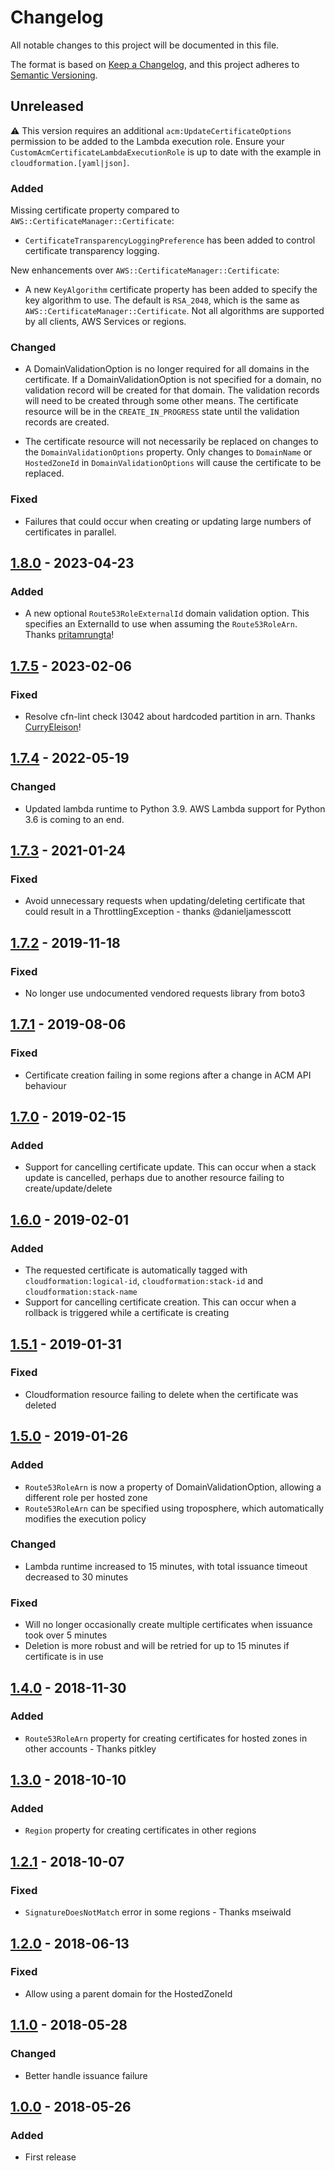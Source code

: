 # Changelog
All notable changes to this project will be documented in this file.

The format is based on [Keep a Changelog](https://keepachangelog.com/en/1.0.0/),
and this project adheres to [Semantic Versioning](https://semver.org/spec/v2.0.0.html).

## Unreleased

:warning: This version requires an additional `acm:UpdateCertificateOptions` permission to be added to the Lambda execution role.
Ensure your `CustomAcmCertificateLambdaExecutionRole` is up to date with the example in `cloudformation.[yaml|json]`.

### Added
Missing certificate property compared to `AWS::CertificateManager::Certificate`:

- `CertificateTransparencyLoggingPreference` has been added to control certificate transparency logging.

New enhancements over `AWS::CertificateManager::Certificate`:

- A new `KeyAlgorithm` certificate property has been added to specify the key algorithm to use.
  The default is `RSA_2048`, which is the same as `AWS::CertificateManager::Certificate`. Not all algorithms are supported by all clients, AWS Services or regions.

### Changed
- A DomainValidationOption is no longer required for all domains in the certificate. If a DomainValidationOption is not specified for a domain, no validation record will be created for that domain.
  The validation records will need to be created through some other means. The certificate resource will be in the `CREATE_IN_PROGRESS` state until the validation records are created.

- The certificate resource will not necessarily be replaced on changes to the `DomainValidationOptions` property. 
  Only changes to `DomainName` or `HostedZoneId` in `DomainValidationOptions` will cause the certificate to be replaced.

### Fixed
- Failures that could occur when creating or updating large numbers of certificates in parallel.

## [1.8.0] - 2023-04-23

### Added
- A new optional `Route53RoleExternalId` domain validation option. This specifies an ExternalId to use when assuming the `Route53RoleArn`. Thanks [pritamrungta](https://github.com/pritamrungta)!

## [1.7.5] - 2023-02-06

### Fixed
- Resolve cfn-lint check I3042 about hardcoded partition in arn. Thanks [CurryEleison](https://github.com/CurryEleison)!

## [1.7.4] - 2022-05-19

### Changed
- Updated lambda runtime to Python 3.9. AWS Lambda support for Python 3.6 is coming to an end.

## [1.7.3] - 2021-01-24

### Fixed
- Avoid unnecessary requests when updating/deleting certificate that could result in a ThrottlingException - thanks @danieljamesscott

## [1.7.2] - 2019-11-18

### Fixed
- No longer use undocumented vendored requests library from boto3

## [1.7.1] - 2019-08-06

### Fixed
- Certificate creation failing in some regions after a change in ACM API behaviour

## [1.7.0] - 2019-02-15

### Added
- Support for cancelling certificate update. This can occur when a stack update is cancelled, perhaps due to another
  resource failing to create/update/delete

## [1.6.0] - 2019-02-01

### Added
- The requested certificate is automatically tagged with `cloudformation:logical-id`, `cloudformation:stack-id` and `cloudformation:stack-name`
- Support for cancelling certificate creation. This can occur when a rollback is triggered while a certificate is creating

## [1.5.1] - 2019-01-31

### Fixed
- Cloudformation resource failing to delete when the certificate was deleted

## [1.5.0] - 2019-01-26
### Added
- `Route53RoleArn` is now a property of DomainValidationOption, allowing a different role per hosted zone
- `Route53RoleArn` can be specified using troposphere, which automatically modifies the execution policy

### Changed
- Lambda runtime increased to 15 minutes, with total issuance timeout decreased to 30 minutes

### Fixed
- Will no longer occasionally create multiple certificates when issuance took over 5 minutes
- Deletion is more robust and will be retried for up to 15 minutes if certificate is in use

## [1.4.0] - 2018-11-30
### Added
- `Route53RoleArn` property for creating certificates for hosted zones in other accounts - Thanks pitkley

## [1.3.0] - 2018-10-10
### Added
- `Region` property for creating certificates in other regions

## [1.2.1] - 2018-10-07
### Fixed
- `SignatureDoesNotMatch` error in some regions - Thanks mseiwald

## [1.2.0] - 2018-06-13
### Fixed
- Allow using a parent domain for the HostedZoneId 

## [1.1.0] - 2018-05-28
### Changed
- Better handle issuance failure

## [1.0.0] - 2018-05-26
### Added
- First release

[1.8.0]: https://github.com/dflook/cloudformation-dns-certificate/compare/1.7.5...1.8.0
[1.7.5]: https://github.com/dflook/cloudformation-dns-certificate/compare/1.7.4...1.7.5
[1.7.4]: https://github.com/dflook/cloudformation-dns-certificate/compare/1.7.3...1.7.4
[1.7.3]: https://github.com/dflook/cloudformation-dns-certificate/compare/1.7.2...1.7.3
[1.7.2]: https://github.com/dflook/cloudformation-dns-certificate/compare/1.7.1...1.7.2
[1.7.1]: https://github.com/dflook/cloudformation-dns-certificate/compare/1.7.0...1.7.1
[1.7.0]: https://github.com/dflook/cloudformation-dns-certificate/compare/1.6.0...1.7.0
[1.6.0]: https://github.com/dflook/cloudformation-dns-certificate/compare/1.5.1...1.6.0
[1.5.1]: https://github.com/dflook/cloudformation-dns-certificate/compare/1.5.0...1.5.1
[1.5.0]: https://github.com/dflook/cloudformation-dns-certificate/compare/a64051e43ae8696c898b6634fbe663abc4a87785...1.5.0
[1.4.0]: https://github.com/dflook/cloudformation-dns-certificate/compare/d0884b638cb2e7873aa7b7f9fda2a1bf377d8892...a64051e43ae8696c898b6634fbe663abc4a87785
[1.3.0]: https://github.com/dflook/cloudformation-dns-certificate/compare/91ef66d068be9fbc97882ae8c6bf51e0d875f9fd...d0884b638cb2e7873aa7b7f9fda2a1bf377d8892
[1.2.1]: https://github.com/dflook/cloudformation-dns-certificate/compare/3571b4d09435608913857a521aa8d1acbf031d55...91ef66d068be9fbc97882ae8c6bf51e0d875f9fd
[1.2.0]: https://github.com/dflook/cloudformation-dns-certificate/compare/aaa0d29fd7ece40904e1b1e6add88a12a2dbe6bc...3571b4d09435608913857a521aa8d1acbf031d55
[1.1.0]: https://github.com/dflook/cloudformation-dns-certificate/compare/360a41fb3910fd1ec58f466be4ee8f36bc7ccbb9...aaa0d29fd7ece40904e1b1e6add88a12a2dbe6bc
[1.0.0]: https://github.com/dflook/cloudformation-dns-certificate/commit/c393fe6f86dd2ce3601ec56422d200441ae0f576

